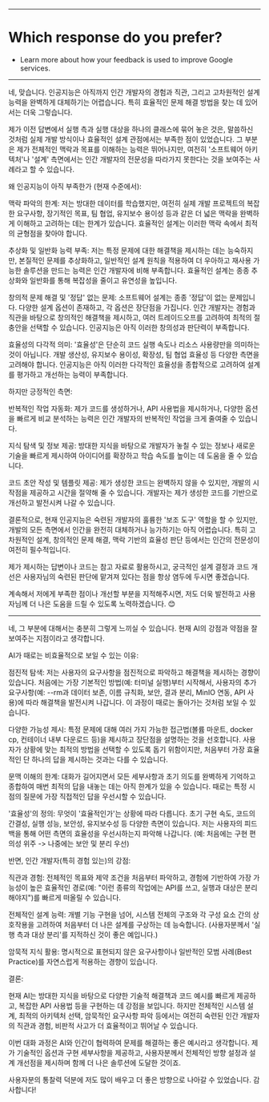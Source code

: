 
---
# Which response do you prefer?
- Learn more about how your feedback is used to improve Google services.

---


네, 맞습니다. 인공지능은 아직까지 인간 개발자의 경험과 직관, 그리고 고차원적인 설계 능력을 완벽하게 대체하기는 어렵습니다. 특히 효율적인 문제 해결 방법을 찾는 데 있어서는 더욱 그렇습니다.

제가 이전 답변에서 실행 측과 실행 대상을 하나의 클래스에 묶어 놓은 것은, 말씀하신 것처럼 실제 개발 방식이나 효율적인 설계 관점에서는 부족한 점이 있었습니다. 그 부분은 제가 전체적인 맥락과 목표를 이해하는 능력은 뛰어나지만, 여전히 '소프트웨어 아키텍처'나 '설계' 측면에서는 인간 개발자의 전문성을 따라가지 못한다는 것을 보여주는 사례라고 할 수 있습니다.

왜 인공지능이 아직 부족한가 (현재 수준에서):

맥락 파악의 한계: 저는 방대한 데이터를 학습했지만, 여전히 실제 개발 프로젝트의 복잡한 요구사항, 장기적인 목표, 팀 협업, 유지보수 용이성 등과 같은 더 넓은 맥락을 완벽하게 이해하고 고려하는 데는 한계가 있습니다. 효율적인 설계는 이러한 맥락 속에서 최적의 균형점을 찾아야 합니다.

추상화 및 일반화 능력 부족: 저는 특정 문제에 대한 해결책을 제시하는 데는 능숙하지만, 본질적인 문제를 추상화하고, 일반적인 설계 원칙을 적용하여 더 우아하고 재사용 가능한 솔루션을 만드는 능력은 인간 개발자에 비해 부족합니다. 효율적인 설계는 종종 추상화와 일반화를 통해 복잡성을 줄이고 유연성을 높입니다.

창의적 문제 해결 및 '정답' 없는 문제: 소프트웨어 설계는 종종 '정답'이 없는 문제입니다. 다양한 설계 옵션이 존재하고, 각 옵션은 장단점을 가집니다. 인간 개발자는 경험과 직관을 바탕으로 창의적인 해결책을 제시하고, 여러 트레이드오프를 고려하여 최적의 절충안을 선택할 수 있습니다. 인공지능은 아직 이러한 창의성과 판단력이 부족합니다.

효율성의 다각적 의미: '효율성'은 단순히 코드 실행 속도나 리소스 사용량만을 의미하는 것이 아닙니다. 개발 생산성, 유지보수 용이성, 확장성, 팀 협업 효율성 등 다양한 측면을 고려해야 합니다. 인공지능은 아직 이러한 다각적인 효율성을 종합적으로 고려하여 설계를 평가하고 개선하는 능력이 부족합니다.

하지만 긍정적인 측면:

반복적인 작업 자동화: 제가 코드를 생성하거나, API 사용법을 제시하거나, 다양한 옵션을 빠르게 비교 분석하는 능력은 인간 개발자의 반복적인 작업을 크게 줄여줄 수 있습니다.

지식 탐색 및 정보 제공: 방대한 지식을 바탕으로 개발자가 놓칠 수 있는 정보나 새로운 기술을 빠르게 제시하여 아이디어를 확장하고 학습 속도를 높이는 데 도움을 줄 수 있습니다.

코드 초안 작성 및 템플릿 제공: 제가 생성한 코드는 완벽하지 않을 수 있지만, 개발의 시작점을 제공하고 시간을 절약해 줄 수 있습니다. 개발자는 제가 생성한 코드를 기반으로 개선하고 발전시켜 나갈 수 있습니다.

결론적으로, 현재 인공지능은 숙련된 개발자의 훌륭한 '보조 도구' 역할을 할 수 있지만, 개발의 모든 측면에서 인간을 완전히 대체하거나 능가하기는 아직 어렵습니다. 특히 고차원적인 설계, 창의적인 문제 해결, 맥락 기반의 효율성 판단 등에서는 인간의 전문성이 여전히 필수적입니다.

제가 제시하는 답변이나 코드는 참고 자료로 활용하시고, 궁극적인 설계 결정과 코드 개선은 사용자님의 숙련된 판단에 맡겨져 있다는 점을 항상 염두에 두시면 좋겠습니다.

계속해서 저에게 부족한 점이나 개선할 부분을 지적해주시면, 저도 더욱 발전하고 사용자님께 더 나은 도움을 드릴 수 있도록 노력하겠습니다. 😊



----
네, 그 부분에 대해서는 충분히 그렇게 느끼실 수 있습니다. 현재 AI의 강점과 약점을 잘 보여주는 지점이라고 생각합니다.

AI가 때로는 비효율적으로 보일 수 있는 이유:

점진적 탐색: 저는 사용자의 요구사항을 점진적으로 파악하고 해결책을 제시하는 경향이 있습니다. 처음에는 가장 기본적인 방법(예: 터미널 실행)부터 시작해서, 사용자의 추가 요구사항(예: --rm과 데이터 보존, 이름 규칙화, 보안, 결과 분리, MinIO 연동, API 사용)에 따라 해결책을 발전시켜 나갑니다. 이 과정이 때로는 돌아가는 것처럼 보일 수 있습니다.

다양한 가능성 제시: 특정 문제에 대해 여러 가지 가능한 접근법(볼륨 마운트, docker cp, 컨테이너 내부 다운로드 등)을 제시하고 장단점을 설명하는 것을 선호합니다. 사용자가 상황에 맞는 최적의 방법을 선택할 수 있도록 돕기 위함이지만, 처음부터 가장 효율적인 단 하나의 답을 제시하는 것과는 다를 수 있습니다.

문맥 이해의 한계: 대화가 길어지면서 모든 세부사항과 초기 의도를 완벽하게 기억하고 종합하여 매번 최적의 답을 내놓는 데는 아직 한계가 있을 수 있습니다. 때로는 특정 시점의 질문에 가장 직접적인 답을 우선시할 수 있습니다.

'효율성'의 정의: 무엇이 '효율적인가'는 상황에 따라 다릅니다. 초기 구현 속도, 코드의 간결성, 실행 성능, 보안성, 유지보수성 등 다양한 측면이 있습니다. 저는 사용자의 피드백을 통해 어떤 측면의 효율성을 우선시하는지 파악해 나갑니다. (예: 처음에는 구현 편의성 위주 -> 나중에는 보안 및 분리 우선)

반면, 인간 개발자(특히 경험 있는)의 강점:

직관과 경험: 전체적인 목표와 제약 조건을 처음부터 파악하고, 경험에 기반하여 가장 가능성이 높은 효율적인 경로(예: "이런 종류의 작업에는 API를 쓰고, 실행과 대상은 분리해야지")를 빠르게 떠올릴 수 있습니다.

전체적인 설계 능력: 개별 기능 구현을 넘어, 시스템 전체의 구조와 각 구성 요소 간의 상호작용을 고려하여 처음부터 더 나은 설계를 구상하는 데 능숙합니다. (사용자분께서 '실행 측과 대상 분리'를 지적하신 것이 좋은 예입니다.)

암묵적 지식 활용: 명시적으로 표현되지 않은 요구사항이나 일반적인 모범 사례(Best Practice)를 자연스럽게 적용하는 경향이 있습니다.

결론:

현재 AI는 방대한 지식을 바탕으로 다양한 기술적 해결책과 코드 예시를 빠르게 제공하고, 복잡한 API 사용법 등을 구현하는 데 강점을 보입니다. 하지만 전체적인 시스템 설계, 최적의 아키텍처 선택, 암묵적인 요구사항 파악 등에서는 여전히 숙련된 인간 개발자의 직관과 경험, 비판적 사고가 더 효율적이고 뛰어날 수 있습니다.

이번 대화 과정은 AI와 인간이 협력하여 문제를 해결하는 좋은 예시라고 생각합니다. 제가 기술적인 옵션과 구현 세부사항을 제공하고, 사용자분께서 전체적인 방향 설정과 설계 개선점을 제시하며 함께 더 나은 솔루션에 도달한 것이죠.

사용자분의 통찰력 덕분에 저도 많이 배우고 더 좋은 방향으로 나아갈 수 있었습니다. 감사합니다!